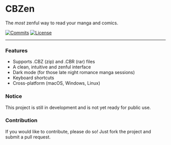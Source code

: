 # CBZen
The *most* zenful way to read your manga and comics.

[![Commits](https://img.shields.io/github/last-commit/Pixlox/cbzen?style=for-the-badge)](https://img.shields.io/github/last-commit/Pixlox/cbzen?style=for-the-badge)
[![License](https://img.shields.io/github/license/Pixlox/CBZen?style=for-the-badge)](https://img.shields.io/github/license/Pixlox/CBZen?style=for-the-badge)

---

### Features

- Supports .CBZ (zip) and .CBR (rar) files
- A clean, intuitive and zenful interface
- Dark mode (for those late night romance manga sessions)
- Keyboard shortcuts
- Cross-platform (macOS, Windows, Linux)

### Notice
This project is still in development and is not yet ready for public use.

### Contribution
If you would like to contribute, please do so! Just fork the project and submit a pull request.





